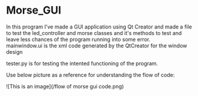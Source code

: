 # Morse_GUI  
In this program I've made a GUI application using Qt Creator and made a file to test the led_controller and morse classes and it's methods to test and leave less chances of the program running into some error.  
mainwindow.ui is the xml code generated by the QtCreator for the window design  
 
tester.py is for testing the intented functioning of the program. 
 
Use below picture as a reference for understanding the flow of code:  

![This is an image](/flow of morse gui code.png) 
